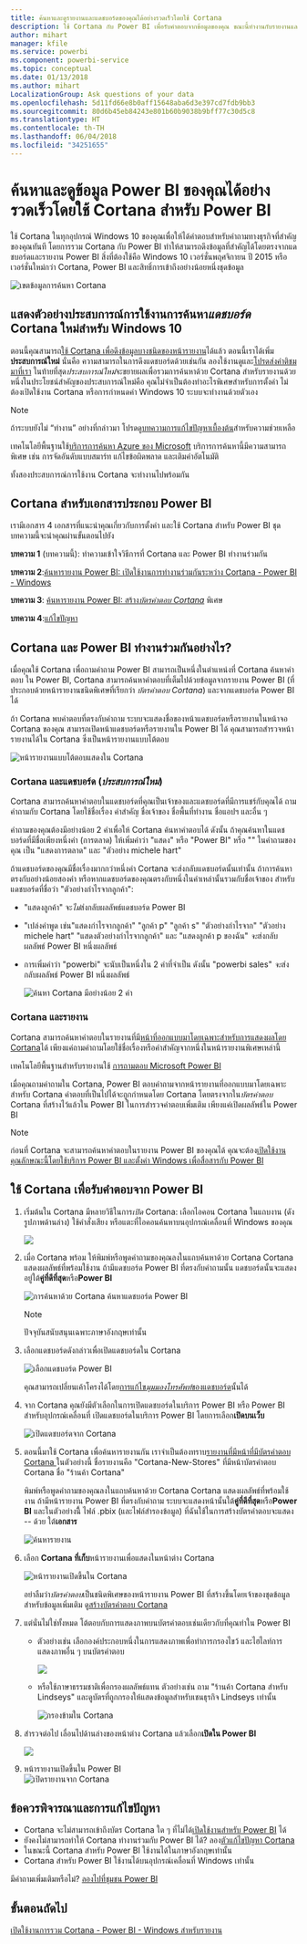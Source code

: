 ```yaml
---
title: ค้นหาและดูรายงานและแดชบอร์ดของคุณได้อย่างรวดเร็วโดยใช้ Cortana
description: ใช้ Cortana กับ Power BI เพื่อรับคำตอบจากข้อมูลของคุณ ขณะนี้ทำงานกับรายงานและแดชบอร์ด
author: mihart
manager: kfile
ms.service: powerbi
ms.component: powerbi-service
ms.topic: conceptual
ms.date: 01/13/2018
ms.author: mihart
LocalizationGroup: Ask questions of your data
ms.openlocfilehash: 5d11fd66e8b0aff15648aba6d3e397cd7fdb9bb3
ms.sourcegitcommit: 80d6b45eb84243e801b60b9038b9bff77c30d5c8
ms.translationtype: HT
ms.contentlocale: th-TH
ms.lasthandoff: 06/04/2018
ms.locfileid: "34251655"
---
```

# <a name="quickly-find-and-view-your-power-bi-data-using-cortana-for-power-bi"></a>ค้นหาและดูข้อมูล Power BI ของคุณได้อย่างรวดเร็วโดยใช้ Cortana สำหรับ Power BI
ใช้ Cortana ในทุกอุปกรณ์ Windows 10 ของคุณเพื่อให้ได้คำตอบสำหรับคำถามทางธุรกิจที่สำคัญของคุณทันที โดยการรวม Cortana กับ Power BI ทำให้สามารถดึงข้อมูลที่สำคัญได้โดยตรงจากแดชบอร์ดและรายงาน Power BI สิ่งที่ต้องใช้คือ Windows 10 เวอร์ชั่นพฤศจิกายน ปี 2015 หรือเวอร์ชั่นใหม่กว่า Cortana, Power BI และสิทธิ์การเข้าถึงอย่างน้อยหนึ่งชุดข้อมูล

![เขตข้อมูลการค้นหา Cortana](media/service-cortana-intro/power-bi-cortana-searchbox.png)

## <a name="preview-the-new-cortana-dashboard-search-experience-for-windows-10"></a>แสดงตัวอย่างประสบการณ์การใช้งานการค้นหา*แดชบอร์ด* Cortana ใหม่สำหรับ Windows 10
ตอนนี้คุณสามารถ[ใช้ Cortana เพื่อดึงข้อมูลบางชนิดของหน้ารายงาน](service-cortana-answer-cards.md)ได้แล้ว ตอนนี้เราได้เพิ่ม**ประสบการณ์ใหม่** นั่นคือ ความสามารถในการดึงแดชบอร์ดด้วยเช่นกัน ลองใช้งานดูและ[โปรดส่งคำติชมมาที่เรา](mailto:pbicortanasg@microsoft.com) ในท้ายที่สุด*ประสบการณ์ใหม่*จะขยายผลเพื่อรวมการค้นหาด้วย Cortana สำหรับรายงานด้วย  หนึ่งในประโยชน์สำคัญของประสบการณ์ใหม่คือ คุณไม่จำเป็นต้องทำอะไรพิเศษสำหรับการตั้งค่า ไม่ต้องเปิดใช้งาน Cortana หรือการกำหนดค่า Windows 10 ระบบจะทำงานด้วยตัวเอง

> [!NOTE]
> ถ้าระบบยังไม่ “ทำงาน” อย่างที่กล่าวมา โปรดดู[บทความการแก้ไขปัญหาเบื้องต้น](service-cortana-troubleshoot.md)สำหรับความช่วยเหลือ
> 
> 

เทคโนโลยีพื้นฐานใช้[บริการการค้นหา Azure ของ Microsoft]() บริการการค้นหานี้มีความสามารถพิเศษ เช่น การจัดอันดับแบบสมาร์ท แก้ไขข้อผิดพลาด และเติมคำอัตโนมัติ

ทั้งสองประสบการณ์การใช้งาน Cortana จะทำงานไปพร้อมกัน

## <a name="cortana-for-power-bi-documentation"></a>Cortana สำหรับเอกสารประกอบ Power BI
เรามีเอกสาร 4 เอกสารที่แนะนำคุณเกี่ยวกับการตั้งค่า และใช้ Cortana สำหรับ Power BI ชุดบทความนี้จะนำคุณผ่านขั้นตอนไปยัง

**บทความ 1** (บทความนี้): ทำความเข้าใจวิธีการที่ Cortana และ Power BI ทำงานร่วมกัน

**บทความ 2**:[ค้นหารายงาน Power BI: เปิดใช้งานการทำงานร่วมกันระหว่าง Cortana - Power BI - Windows](service-cortana-enable.md)

**บทความ 3**: [ค้นหารายงาน Power BI: สร้าง*บัตรคำตอบ Cortana*](service-cortana-answer-cards.md) พิเศษ

**บทความ 4**:[แก้ไขปัญหา](service-cortana-troubleshoot.md)

## <a name="how-do-cortana-and-power-bi-work-together"></a>Cortana และ Power BI ทำงานร่วมกันอย่างไร?
เมื่อคุณใช้ Cortana เพื่อถามคำถาม Power BI สามารถเป็นหนึ่งในตำแหน่งที่ Cortana ค้นหาคำตอบ ใน Power BI, Cortana สามารถค้นหาคำตอบที่เต็มไปด้วยข้อมูลจากรายงาน Power BI (ที่ประกอบด้วยหน้ารายงานชนิดพิเศษที่เรียกว่า *บัตรคำตอบ Cortana*) และจากแดชบอร์ด Power BI ได้

ถ้า Cortana พบคำตอบที่ตรงกับคำถาม ระบบจะแสดงชื่อของหน้าแดชบอร์ดหรือรายงานในหน้าจอ Cortana ของคุณ สามารถเปิดหน้าแดชบอร์ดหรือรายงานใน Power BI ได้ คุณสามารถสำรวจหน้ารายงานได้ใน Cortana ซึ่งเป็นหน้ารายงานแบบโต้ตอบ

![หน้ารายงานแบบโต้ตอบแสดงใน Cortana](media/service-cortana-intro/power-bi-report-cortana-s.png)

### <a name="cortana-and-dashboards-the-new-experience"></a>Cortana และแดชบอร์ด (*ประสบการณ์ใหม่*)
Cortana สามารถค้นหาคำตอบในแดชบอร์ดที่คุณเป็นเจ้าของและแดชบอร์ดที่มีการแชร์กับคุณได้ ถามคำถามกับ Cortana โดยใช้ชื่อเรื่อง คำสำคัญ ชื่อเจ้าของ ชื่อพื้นที่ทำงาน ชื่อแอปฯ และอื่น ๆ

คำถามของคุณต้องมีอย่างน้อย 2 คำเพื่อให้ Cortana ค้นหาคำตอบได้ ดังนั้น ถ้าคุณค้นหาในแดชบอร์ดที่มีชื่อเพียงหนึ่งคำ (การตลาด) ให้เพิ่มคำว่า "แสดง" หรือ "Power BI" หรือ "<owner name>" ในคำถามของคุณ เป็น "แสดงการตลาด" และ "ตัวอย่าง michele hart" 

ถ้าแดชบอร์ดของคุณมีชื่อเรื่องมากกว่าหนึ่งคำ Cortana จะส่งกลับแดชบอร์ดนั้นเท่านั้น ถ้าการค้นหาตรงกับอย่างน้อยสองคำ หรือหากแดชบอร์ดของคุณตรงกับหนึ่งในคำเหล่านั้นรวมกับชื่อเจ้าของ สำหรับแดชบอร์ดที่ชื่อว่า "ตัวอย่างกำไรจากลูกค้า": 

* "แสดงลูกค้า" จะ*ไม่*ส่งกลับผลลัพธ์แดชบอร์ด Power BI   
* "เปล่งคำพูด เช่น"แสดงกำไรจากลูกค้า" "ลูกค้า p" "ลูกค้า s" "ตัวอย่างกำไรจาก" "ตัวอย่าง michele hart" "แสดงตัวอย่างกำไรจากลูกค้า" และ "แสดงลูกค้า p ของฉัน" *จะ*ส่งกลับผลลัพธ์ Power BI หนึ่งผลลัพธ์
* การเพิ่มคำว่า "powerbi" จะนับเป็นหนึ่งใน 2 คำที่จำเป็น ดังนั้น "powerbi sales" *จะ*ส่งกลับผลลัพธ์ Power BI หนึ่งผลลัพธ์ 
  
    ![ค้นหา Cortana มีอย่างน้อย 2 คำ](media/service-cortana-intro/power-bi-cortana-2-words.png)

### <a name="cortana-and-reports"></a>Cortana และรายงาน
 Cortana สามารถค้นหาคำตอบในรายงานที่มี[หน้าที่ออกแบบมาโดยเฉพาะสำหรับการแสดงผลโดย Cortana](service-cortana-answer-cards.md)ได้ เพียงแค่ถามคำถามโดยใช้ชื่อเรื่องหรือคำสำคัญจากหนึ่งในหน้ารายงานพิเศษเหล่านี้  

เทคโนโลยีพื้นฐานสำหรับรายงานใช้ [การถามตอบ Microsoft Power BI](power-bi-q-and-a.md)

เมื่อคุณถามคำถามใน Cortana, Power BI ตอบคำถามจากหน้ารายงานที่ออกแบบมาโดยเฉพาะสำหรับ Cortana คำตอบที่เป็นไปได้จะถูกกำหนดโดย Cortana โดยตรงจากใน*บัตรคำตอบ* Cortana ที่สร้างไว้แล้วใน Power BI  ในการสำรวจคำตอบเพิ่มเติม เพียงแค่เปิดผลลัพธ์ใน Power BI

> [!NOTE]
> ก่อนที่ Cortana จะสามารถค้นหาคำตอบในรายงาน Power BI ของคุณได้ คุณจะต้อง[เปิดใช้งานคุณลักษณะนี้โดยใช้บริการ Power BI และตั้งค่า Windows เพื่อสื่อสารกับ Power BI](service-cortana-enable.md)  
> 
> 

## <a name="using-cortana-to-get-answers-from-power-bi"></a>ใช้ Cortana เพื่อรับคำตอบจาก Power BI
1. เริ่มต้นใน Cortana มีหลายวิธีในการ*เปิด* Cortana: เลือกไอคอน Cortana ในแถบงาน (ดังรูปภาพด้านล่าง) ใช้คำสั่งเสียง หรือแตะที่ไอคอนค้นหาบนอุปกรณ์เคลื่อนที่ Windows ของคุณ
   
     ![](media/service-cortana-intro/power-bi-cortana-searchbox.png)
2. เมื่อ Cortana พร้อม ให้พิมพ์หรือพูดคำถามของคุณลงในแถบค้นหาด้วย Cortana Cortana แสดงผลลัพธ์ที่พร้อมใช้งาน ถ้ามีแดชบอร์ด Power BI ที่ตรงกับคำถามนั้น แดชบอร์ดนั้นจะแสดงอยู่ใต้**คู่ที่ดีที่สุด**หรือ**Power BI**
   
     ![การค้นหาด้วย Cortana ค้นหาแดชบอร์ด Power BI](media/service-cortana-intro/power-bi-cortana-search-hr.png "Cortana ค้นหาแดชบอร์ด Power BI")
   
   > [!NOTE]
   > ปัจจุบันสนับสนุนเฉพาะภาษาอังกฤษเท่านั้น
   > 
   > 
3. เลือกแดชบอร์ดดังกล่าวเพื่อเปิดแดชบอร์ดใน Cortana

    ![เลือกแดชบอร์ด Power BI](media/service-cortana-intro/power-bi-cortana-dashboard.png "เลือกแดชบอร์ด Power BI")

    คุณสามารถเปลี่ยนเค้าโครงได้โดย[การแก้ไข*มุมมองโทรศัพท์*ของแดชบอร์ด](service-create-dashboard-mobile-phone-view.md)นั้นได้ 

1. จาก Cortana คุณยังมีตัวเลือกในการเปิดแดชบอร์ดในบริการ Power BI หรือ Power BI สำหรับอุปกรณ์เคลื่อนที่ เปิดแดชบอร์ดในบริการ Power BI โดยการเลือก**เปิดบนเว็บ** 
   
   ![เปิดแดชบอร์ดจาก Cortana](media/service-cortana-intro/power-bi-dashboard-opens.png "เปิดแดชบอร์ดจาก Cortana")   
4. ตอนนี้มาใช้ Cortana เพื่อค้นหารายงานกัน เราจำเป็นต้องทราบ[รายงานที่มีหน้าที่มีบัตรคำตอบ Cortana ](service-cortana-answer-cards.md) ในตัวอย่างนี้ ชื่อรายงานคือ "Cortana-New-Stores" ที่มีหน้าบัตรคำตอบ Cortana ชื่อ "ร้านค้า Cortana"  
   
     พิมพ์หรือพูดคำถามของคุณลงในแถบค้นหาด้วย Cortana Cortana แสดงผลลัพธ์ที่พร้อมใช้งาน ถ้ามีหน้ารายงาน Power BI ที่ตรงกับคำถาม ระบบจะแสดงหน้านั้นใต้**คู่ที่ดีที่สุด**หรือ**Power BI** และในตัวอย่างนี้ิ ไฟล์ .pbix (และไฟล์สำรองข้อมูล) ที่ฉันใช้ในการสร้างบัตรคำตอบจะแสดง -- ด้วย ใต้**เอกสาร**
   
     ![ค้นหารายงาน](media/service-cortana-intro/power-bi-cortana-search3-m.png "ค้นหาสำหรับรายงาน") 
5. เลือก **Cortana ที่เก็บ**หน้ารายงานเพื่อแสดงในหน้าต่าง Cortana
   
    ![หน้ารายงานเปิดขึ้นใน Cortana](media/service-cortana-intro/power-bi-report-cortana-opens.png "หน้ารายงานเปิดขึ้นใน Cortana")   
   
    อย่าลืมว่า*บัตรคำตอบ*เป็นชนิดพิเศษของหน้ารายงาน Power BI ที่สร้างขึ้นโดยเจ้าของชุดข้อมูล  สำหรับข้อมูลเพิ่มเติม ดู[สร้างบัตรคำตอบ Cortana](service-cortana-answer-cards.md)
6. แต่นั่นไม่ใช่ทั้งหมด โต้ตอบกับการแสดงภาพบนบัตรคำตอบเช่นเดียวกับที่คุณทำใน Power BI
   
   * ตัวอย่างเช่น เลือกองค์ประกอบหนึ่งในการแสดงภาพเพื่อทำการกรองไขว้ และไฮไลท์การแสดงภาพอื่น ๆ บนบัตรคำตอบ
     
     ![](media/service-cortana-intro/power-bi-cortana-filtered-new.png)
   * หรือใช้ภาษาธรรมชาติเพื่อกรองผลลัพธ์แทน  ตัวอย่างเช่น ถาม "ร้านค้า Cortana สำหรับ Lindseys" และดูบัตรที่ถูกกรองให้แสดงข้อมูลสำหรับเชนธุรกิจ Lindseys เท่านั้น
     
     ![กรองข้ามใน Cortana](media/service-cortana-intro/power-bi-cortana-filtered-2.png "กรองข้ามใน Cortana")
7. สำรวจต่อไป เลื่อนไปด้านล่างของหน้าต่าง Cortana แล้วเลือก**เปิดใน Power BI**
   
     ![](media/service-cortana-intro/power-bi-cortana-open-new.png)
8. หน้ารายงานเปิดขึ้นใน Power BI    
     ![เปิดรายงานจาก Cortana](media/service-cortana-intro/power-bi-cortana-open2.png "บัตรคำตอบ Cortana เปิดขึ้นในการค้นหา Cortana")

## <a name="considerations-and-troubleshooting"></a>ข้อควรพิจารณาและการแก้ไขปัญหา
* Cortana จะไม่สามารถเข้าถึงบัตร Cortana ใด ๆ ที่ไม่ได้[เปิดใช้งานสำหรับ Power BI](service-cortana-enable.md) ได้
* ยังคงไม่สามารถทำให้ Cortana ทำงานร่วมกับ Power BI ได้?  ลอง[ตัวแก้ไขปัญหา Cortana](service-cortana-troubleshoot.md)
* ในขณะนี้ Cortana สำหรับ Power BI ใช้งานได้ในภาษาอังกฤษเท่านั้น
* Cortana สำหรับ Power BI ใช้งานได้บนอุปกรณ์เคลื่อนที่ Windows เท่านั้น

มีคำถามเพิ่มเติมหรือไม่? [ลองไปที่ชุมชน Power BI](http://community.powerbi.com/)

## <a name="next-steps"></a>ขั้นตอนถัดไป
[เปิดใช้งานการรวม Cortana - Power BI - Windows สำหรับรายงาน](service-cortana-enable.md)

